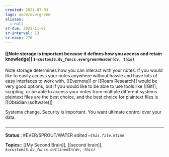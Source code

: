 ```yaml
---
created: 2021-07-03
tags: node/evergreen
aliases:
  - null
sr-due: 2021-11-07
sr-interval: 13
sr-ease: 270
---
```


#### [[Note storage is important because it defines how you access and retain knowledge]] `$=customJS.dv_funcs.evergreenHeader(dv, this)`

Note storage determines how you can interact with your notes. If you would like to easily access your notes anywhere without hassle and have lots of easy interfaces to work with, [[Evernote]] or [[Roam Research]] would be very good options, but if you would like to be able to use tools like [[Git]], scripting, or be able to access your notes from multiple different systems plaintext files are the best choice, and the best choice for plaintext files is [[Obsidian (software)]]

Systems change. Security is important. You want ultimate control over your data.

### <hr class="footnote"/>

**Status**:: #EVER/SPROUT/WATER 
*edited `=this.file.mtime`*

**Topics**:: [[My Second Brain]], [[second brain]], 
*`$=customJS.dv_funcs.outlinedIn(dv, this)`*

